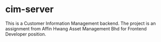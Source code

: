 # cim-server
This is a Customer Information Management backend. The project is an assignment from Affin Hwang Asset Management Bhd for Frontend Developer position.

